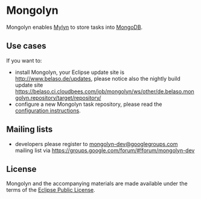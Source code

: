 Mongolyn
========

Mongolyn enables [Mylyn](http://www.eclipse.org/mylyn/) to store tasks into [MongoDB](http://www.mongodb.org).


Use cases
---------

If you want to:

- install Mongolyn, your Eclipse update site is http://www.belaso.de/updates, please notice also the nightly build update site https://belaso.ci.cloudbees.com/job/mongolyn/ws/other/de.belaso.mongolyn.repository/target/repository/
- configure a new Mongolyn task repository, please read the [configuration instructions](https://github.com/belaso/mongolyn/wiki/Configuration).


Mailing lists
-------------

- developers please register to mongolyn-dev@googlegroups.com mailing list via https://groups.google.com/forum/#!forum/mongolyn-dev 


License
-------

Mongolyn and the accompanying materials are made available under the terms of the [Eclipse Public License](http://www.eclipse.org/legal/epl-v10.html).
